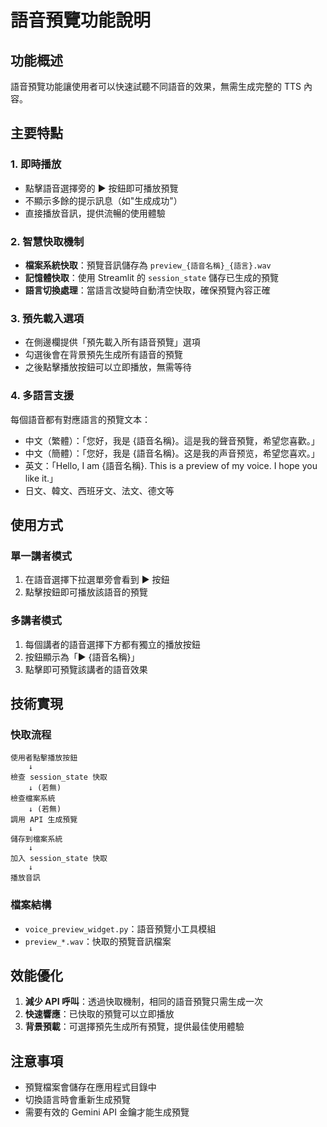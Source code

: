 # 語音預覽功能說明

## 功能概述

語音預覽功能讓使用者可以快速試聽不同語音的效果，無需生成完整的 TTS 內容。

## 主要特點

### 1. 即時播放
- 點擊語音選擇旁的 ▶️ 按鈕即可播放預覽
- 不顯示多餘的提示訊息（如"生成成功"）
- 直接播放音訊，提供流暢的使用體驗

### 2. 智慧快取機制
- **檔案系統快取**：預覽音訊儲存為 `preview_{語音名稱}_{語言}.wav`
- **記憶體快取**：使用 Streamlit 的 `session_state` 儲存已生成的預覽
- **語言切換處理**：當語言改變時自動清空快取，確保預覽內容正確

### 3. 預先載入選項
- 在側邊欄提供「預先載入所有語音預覽」選項
- 勾選後會在背景預先生成所有語音的預覽
- 之後點擊播放按鈕可以立即播放，無需等待

### 4. 多語言支援
每個語音都有對應語言的預覽文本：
- 中文（繁體）：「您好，我是 {語音名稱}。這是我的聲音預覽，希望您喜歡。」
- 中文（簡體）：「您好，我是 {語音名稱}。这是我的声音预览，希望您喜欢。」
- 英文：「Hello, I am {語音名稱}. This is a preview of my voice. I hope you like it.」
- 日文、韓文、西班牙文、法文、德文等

## 使用方式

### 單一講者模式
1. 在語音選擇下拉選單旁會看到 ▶️ 按鈕
2. 點擊按鈕即可播放該語音的預覽

### 多講者模式
1. 每個講者的語音選擇下方都有獨立的播放按鈕
2. 按鈕顯示為「▶️ {語音名稱}」
3. 點擊即可預覽該講者的語音效果

## 技術實現

### 快取流程
```
使用者點擊播放按鈕
    ↓
檢查 session_state 快取
    ↓ (若無)
檢查檔案系統
    ↓ (若無)
調用 API 生成預覽
    ↓
儲存到檔案系統
    ↓
加入 session_state 快取
    ↓
播放音訊
```

### 檔案結構
- `voice_preview_widget.py`：語音預覽小工具模組
- `preview_*.wav`：快取的預覽音訊檔案

## 效能優化

1. **減少 API 呼叫**：透過快取機制，相同的語音預覽只需生成一次
2. **快速響應**：已快取的預覽可以立即播放
3. **背景預載**：可選擇預先生成所有預覽，提供最佳使用體驗

## 注意事項

- 預覽檔案會儲存在應用程式目錄中
- 切換語言時會重新生成預覽
- 需要有效的 Gemini API 金鑰才能生成預覽 